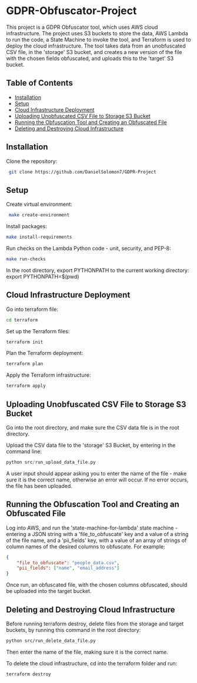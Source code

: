 # GDPR-Obfuscator-Project
This project is a GDPR Obfuscator tool, which uses AWS cloud infrastructure.
The project uses S3 buckets to store the data, AWS Lambda to run the code, a State Machine to invoke the tool, and Terraform is used to deploy the cloud infrastructure.
The tool takes data from an unobfuscated CSV file, in the 'storage' S3 bucket, and creates a new version of the file with the chosen fields obfuscated, and uploads this to the 'target' S3 bucket.

## Table of Contents
- [Installation](#installation)
- [Setup](#setup)
- [Cloud Infrastructure Deployment](#cloud-infrastructure-deployment)
- [Uploading Unobfuscated CSV File to Storage S3 Bucket](#uploading-unobfuscated-csv-file-to-storage-s3-bucket)
- [Running the Obfuscation Tool and Creating an Obfuscated File](#running-the-obfuscation-tool-and-creating-an-obfuscated-file)
- [Deleting and Destroying Cloud Infrastructure](#deleting-and-destroying-cloud-infrastructure)

## Installation
Clone the repository:
```bash
 git clone https://github.com/DanielSolomon7/GDPR-Project
```

## Setup
Create virtual environment:
```bash
 make create-environment
```

Install packages:
```bash
make install-requirements
```

Run checks on the Lambda Python code - unit, security, and PEP-8:
```bash
make run-checks
```

In the root directory, export PYTHONPATH to the current working directory: export PYTHONPATH=$(pwd)

## Cloud Infrastructure Deployment
Go into terraform file:
```bash
cd terraform
```

Set up the Terraform files:
```bash
terraform init
```

Plan the Terraform deployment:
```bash
terraform plan
```

Apply the Terraform infrastructure:
```bash
terraform apply
```

## Uploading Unobfuscated CSV File to Storage S3 Bucket
Go into the root directory, and make sure the CSV data file is in the root directory.

Upload the CSV data file to the 'storage' S3 Bucket, by entering in the command line:
```python
python src/run_upload_data_file.py
```
A user input should appear asking you to enter the name of the file - make sure it is the correct name, otherwise an error will occur. If no error occurs, the file has been uploaded.


## Running the Obfuscation Tool and Creating an Obfuscated File
Log into AWS, and run the 'state-machine-for-lambda' state machine - entering a JSON string with a 'file_to_obfuscate' key and a value of a string of the file name, and a 'pii_fields' key, with a value of an array of strings of column names of the desired columns to obfuscate. For example:
```json
{
    "file_to_obfuscate": "people_data.csv",
    "pii_fields": ["name", "email_address"]
}
```

Once run, an obfuscated file, with the chosen columns obfuscated, should be uploaded into the target bucket.

## Deleting and Destroying Cloud Infrastructure
Before running terraform destroy, delete files from the storage and target buckets, by running this command in the root directory:
```bash
python src/run_delete_data_file.py
```
Then enter the name of the file, making sure it is the correct name.

To delete the cloud infrastructure, cd into the terraform folder and run:
```bash
terraform destroy
```
